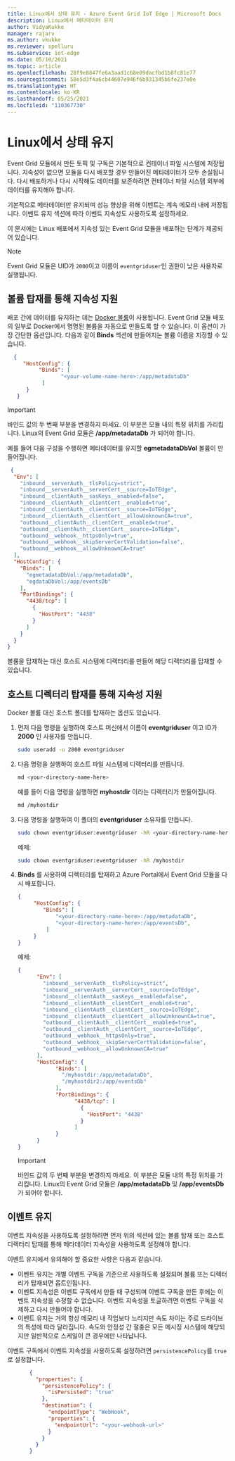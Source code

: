 ```yaml
---
title: Linux에서 상태 유지 - Azure Event Grid IoT Edge | Microsoft Docs
description: Linux에서 메타데이터 유지
author: VidyaKukke
manager: rajarv
ms.author: vkukke
ms.reviewer: spelluru
ms.subservice: iot-edge
ms.date: 05/10/2021
ms.topic: article
ms.openlocfilehash: 28f9e8847fe6a3aad1c68e09dacfbd1b8fc81e77
ms.sourcegitcommit: 58e5d3f4a6cb44607e946f6b931345b6fe237e0e
ms.translationtype: HT
ms.contentlocale: ko-KR
ms.lasthandoff: 05/25/2021
ms.locfileid: "110367730"
---
```

# <a name="persist-state-in-linux"></a>Linux에서 상태 유지

Event Grid 모듈에서 만든 토픽 및 구독은 기본적으로 컨테이너 파일 시스템에 저장됩니다. 지속성이 없으면 모듈을 다시 배포할 경우 만들어진 메타데이터가 모두 손실됩니다. 다시 배포하거나 다시 시작해도 데이터를 보존하려면 컨테이너 파일 시스템 외부에 데이터를 유지해야 합니다.

기본적으로 메타데이터만 유지되며 성능 향상을 위해 이벤트는 계속 메모리 내에 저장됩니다. 이벤트 유지 섹션에 따라 이벤트 지속성도 사용하도록 설정하세요.

이 문서에는 Linux 배포에서 지속성 있는 Event Grid 모듈을 배포하는 단계가 제공되어 있습니다.

> [!NOTE]
>Event Grid 모듈은 UID가 `2000`이고 이름이 `eventgriduser`인 권한이 낮은 사용자로 실행됩니다.

## <a name="persistence-via-volume-mount"></a>볼륨 탑재를 통해 지속성 지원

 배포 간에 데이터를 유지하는 데는 [Docker 볼륨](https://docs.docker.com/storage/volumes/)이 사용됩니다. Event Grid 모듈 배포의 일부로 Docker에서 명명된 볼륨을 자동으로 만들도록 할 수 있습니다. 이 옵션이 가장 간단한 옵션입니다. 다음과 같이 **Binds** 섹션에 만들어지는 볼륨 이름을 지정할 수 있습니다.

```json
  {
     "HostConfig": {
          "Binds": [
                 "<your-volume-name-here>:/app/metadataDb"
           ]
      }
   }
```

>[!IMPORTANT]
>바인드 값의 두 번째 부분을 변경하지 마세요. 이 부분은 모듈 내의 특정 위치를 가리킵니다. Linux의 Event Grid 모듈은 **/app/metadataDb** 가 되어야 합니다.

예를 들어 다음 구성을 수행하면 메타데이터를 유지할 **egmetadataDbVol** 볼륨이 만들어집니다.

```json
 {
  "Env": [
    "inbound__serverAuth__tlsPolicy=strict",
    "inbound__serverAuth__serverCert__source=IoTEdge",
    "inbound__clientAuth__sasKeys__enabled=false",
    "inbound__clientAuth__clientCert__enabled=true",
    "inbound__clientAuth__clientCert__source=IoTEdge",
    "inbound__clientAuth__clientCert__allowUnknownCA=true",
    "outbound__clientAuth__clientCert__enabled=true",
    "outbound__clientAuth__clientCert__source=IoTEdge",
    "outbound__webhook__httpsOnly=true",
    "outbound__webhook__skipServerCertValidation=false",
    "outbound__webhook__allowUnknownCA=true"
  ],
  "HostConfig": {
    "Binds": [
      "egmetadataDbVol:/app/metadataDb",
      "egdataDbVol:/app/eventsDb"
    ],
    "PortBindings": {
      "4438/tcp": [
        {
          "HostPort": "4438"
        }
      ]
    }
  }
}
```

볼륨을 탑재하는 대신 호스트 시스템에 디렉터리를 만들어 해당 디렉터리를 탑재할 수 있습니다.

## <a name="persistence-via-host-directory-mount"></a>호스트 디렉터리 탑재를 통해 지속성 지원

Docker 볼륨 대신 호스트 폴더를 탑재하는 옵션도 있습니다.

1. 먼저 다음 명령을 실행하여 호스트 머신에서 이름이 **eventgriduser** 이고 ID가 **2000** 인 사용자를 만듭니다.

    ```sh
    sudo useradd -u 2000 eventgriduser
    ```
1. 다음 명령을 실행하여 호스트 파일 시스템에 디렉터리를 만듭니다.

   ```sh
   md <your-directory-name-here>
   ```

    예를 들어 다음 명령을 실행하면 **myhostdir** 이라는 디렉터리가 만들어집니다.

    ```sh
    md /myhostdir
    ```
1. 다음 명령을 실행하여 이 폴더의 **eventgriduser** 소유자를 만듭니다.

   ```sh
   sudo chown eventgriduser:eventgriduser -hR <your-directory-name-here>
   ```

    예제:

    ```sh
    sudo chown eventgriduser:eventgriduser -hR /myhostdir
    ```
1. **Binds** 를 사용하여 디렉터리를 탑재하고 Azure Portal에서 Event Grid 모듈을 다시 배포합니다.

    ```json
    {
         "HostConfig": {
            "Binds": [
                "<your-directory-name-here>:/app/metadataDb",
                "<your-directory-name-here>:/app/eventsDb",
             ]
         }
    }
    ```

    예제:

    ```json
    {
          "Env": [
            "inbound__serverAuth__tlsPolicy=strict",
            "inbound__serverAuth__serverCert__source=IoTEdge",
            "inbound__clientAuth__sasKeys__enabled=false",
            "inbound__clientAuth__clientCert__enabled=true",
            "inbound__clientAuth__clientCert__source=IoTEdge",
            "inbound__clientAuth__clientCert__allowUnknownCA=true",
            "outbound__clientAuth__clientCert__enabled=true",
            "outbound__clientAuth__clientCert__source=IoTEdge",
            "outbound__webhook__httpsOnly=true",
            "outbound__webhook__skipServerCertValidation=false",
            "outbound__webhook__allowUnknownCA=true"
          ],
          "HostConfig": {
                "Binds": [
                  "/myhostdir:/app/metadataDb",
                  "/myhostdir2:/app/eventsDb"
                ],
                "PortBindings": {
                      "4438/tcp": [
                        {
                          "HostPort": "4438"
                        }
                      ]
                }
          }
    }
    ```

    >[!IMPORTANT]
    >바인드 값의 두 번째 부분을 변경하지 마세요. 이 부분은 모듈 내의 특정 위치를 가리킵니다. Linux의 Event Grid 모듈은 **/app/metadataDb** 및 **/app/eventsDb** 가 되어야 합니다.


## <a name="persist-events"></a>이벤트 유지

이벤트 지속성을 사용하도록 설정하려면 먼저 위의 섹션에 있는 볼륨 탑재 또는 호스트 디렉터리 탑재를 통해 메타데이터 지속성을 사용하도록 설정해야 합니다.

이벤트 유지에서 유의해야 할 중요한 사항은 다음과 같습니다.

* 이벤트 유지는 개별 이벤트 구독을 기준으로 사용하도록 설정되며 볼륨 또는 디렉터리가 탑재되면 옵트인됩니다.
* 이벤트 지속성은 이벤트 구독에서 만들 때 구성되며 이벤트 구독을 만든 후에는 이벤트 지속성을 수정할 수 없습니다. 이벤트 지속성을 토글하려면 이벤트 구독을 삭제하고 다시 만들어야 합니다.
* 이벤트 유지는 거의 항상 메모리 내 작업보다 느리지만 속도 차이는 주로 드라이브의 특성에 따라 달라집니다. 속도와 안정성 간 절충은 모든 메시징 시스템에 해당되지만 일반적으로 스케일이 큰 경우에만 나타납니다.

이벤트 구독에서 이벤트 지속성을 사용하도록 설정하려면 `persistencePolicy`를 `true`로 설정합니다.

 ```json
        {
          "properties": {
            "persistencePolicy": {
              "isPersisted": "true"
            },
            "destination": {
              "endpointType": "WebHook",
              "properties": {
                "endpointUrl": "<your-webhook-url>"
              }
            }
          }
        }
 ```
